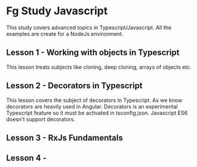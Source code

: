 # Fg Study Javascript

This study covers advanced topics in Typescript/Javascript. All the examples are create for a NodeJs environment.

## Lesson 1 - Working with objects in Typescript

This lesson treats subjects like cloning, deep cloning, arrays of objects etc.


## Lesson 2 - Decorators in Typescript

This lesson covers the subject of decorators in Typescript. As we know decorators are heavily used in Angular. Decorators is an
experimental Typescript feature so it must be activated in tsconfig.json. Javascript ES6 doesn't support decorators.


## Lesson 3 - RxJs Fundamentals

## Lesson 4 -